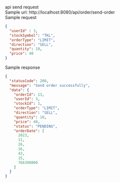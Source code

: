 api send request  
Sample url: http://localhost:8080/api/order/send-order  
Sample request
```JSON
{
  "userId" : 3,
  "stockSymbol": "TKL",
  "orderType": "LIMIT",
  "direction": "SELL",
  "quantity": 10,
  "price": 40
}
```
Sample response
```JSON
{
  "statusCode": 200,
  "message": "Send order successfully",
  "data": {
    "orderId": 13,
    "userId": 3,
    "stockId": 1,
    "orderType": "LIMIT",
    "direction": "SELL",
    "quantity": 10,
    "price": 40,
    "status": "PENDING",
    "orderDate": [
      2023,
      11,
      26,
      16,
      43,
      15,
      766398000
    ]
  }
}
```